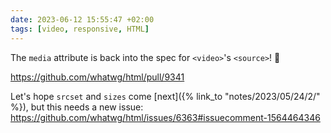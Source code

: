 ```yaml
---
date: 2023-06-12 15:55:47 +02:00
tags: [video, responsive, HTML]
---
```


The `media` attribute is back into the spec for `<video>`'s `<source>`! 🥳

https://github.com/whatwg/html/pull/9341

Let's hope `srcset` and `sizes` come [next]({% link_to "notes/2023/05/24/2/" %}), but this needs a new issue:
https://github.com/whatwg/html/issues/6363#issuecomment-1564464346